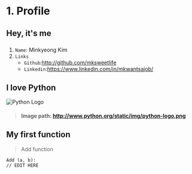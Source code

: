 # 1. Profile 
## Hey, it's me
### 
1. ```Name```: Minkyeong Kim 
2. ```Links```
    * ```Github```:<http://github.com/mksweetlife>
    * ```Linkedin```:<https://www.linkedin.com/in/mkwantsajob/>
    
## I love Python 
![Python Logo](http://www.python.org/static/img/python-logo.png)
> #### Image path: <http://www.python.org/static/img/python-logo.png>

## My first function 
> Add function 
```
Add (a, b):
// EDIT HERE
```
